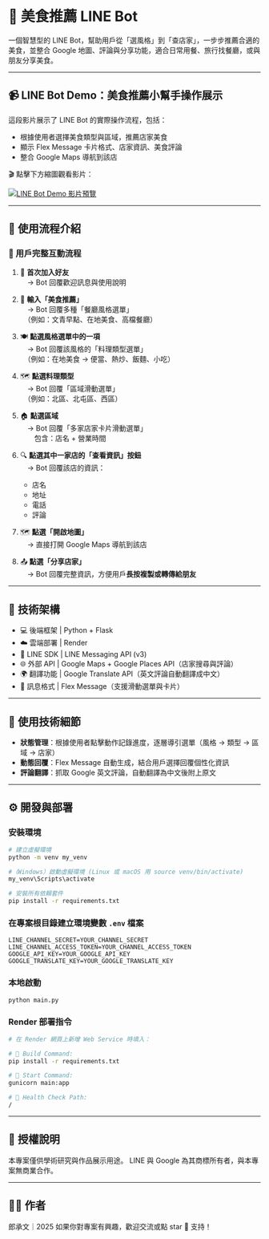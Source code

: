 # 🍜 美食推薦 LINE Bot

一個智慧型的 LINE Bot，幫助用戶從「選風格」到「查店家」，一步步推薦合適的美食，並整合 Google 地圖、評論與分享功能，適合日常用餐、旅行找餐廳，或與朋友分享美食。

---

## 📹 LINE Bot Demo：美食推薦小幫手操作展示

這段影片展示了 LINE Bot 的實際操作流程，包括：

- 根據使用者選擇美食類型與區域，推薦店家美食
- 顯示 Flex Message 卡片格式、店家資訊、美食評論
- 整合 Google Maps 導航到該店

🎬 點擊下方縮圖觀看影片：

[![LINE Bot Demo 影片預覽](https://img.youtube.com/vi/zUHMCs9_erM/maxresdefault.jpg)](https://youtu.be/zUHMCs9_erM)

---

## 📲 使用流程介紹

### 🧭 用戶完整互動流程

1. 👋 **首次加入好友**  
　→ Bot 回覆歡迎訊息與使用說明

2. 💬 **輸入「美食推薦」**  
　→ Bot 回覆多種「餐廳風格選單」  
　（例如：文青早點、在地美食、高檔餐廳）

3. 🍽️ **點選風格選單中的一項**  
　→ Bot 回覆該風格的「料理類型選單」  
　（例如：在地美食 → 便當、熱炒、飯麵、小吃）

4. 🗺️ **點選料理類型**  
　→ Bot 回覆「區域滑動選單」  
　（例如：北區、北屯區、西區）

5. 🏠 **點選區域**  
　→ Bot 回覆「多家店家卡片滑動選單」  
　　包含：店名 + 營業時間

6. 🔍 **點選其中一家店的「查看資訊」按鈕**  
　→ Bot 回覆該店的資訊：
   - 店名
   - 地址
   - 電話
   - 評論

7. 🗺️ **點選「開啟地圖」**  
　→ 直接打開 Google Maps 導航到該店

8. 📤 **點選「分享店家」**  
　→ Bot 回覆完整資訊，方便用戶**長按複製或轉傳給朋友**

---

## 🔧 技術架構

- 💻 後端框架 | Python + Flask
- ☁️ 雲端部署 | Render
- 💬 LINE SDK | LINE Messaging API (v3)
- 🌐 外部 API | Google Maps + Google Places API（店家搜尋與評論）
- 🌍 翻譯功能 | Google Translate API（英文評論自動翻譯成中文）
- 🎨 訊息格式 | Flex Message（支援滑動選單與卡片）

---

## 🔑 使用技術細節

- **狀態管理**：根據使用者點擊動作記錄進度，逐層導引選單（風格 → 類型 → 區域 → 店家）
- **動態回覆**：Flex Message 自動生成，結合用戶選擇回覆個性化資訊
- **評論翻譯**：抓取 Google 英文評論，自動翻譯為中文後附上原文

---

## ⚙️ 開發與部署

### 安裝環境

```bash
# 建立虛擬環境
python -m venv my_venv

#（Windows）啟動虛擬環境 (Linux 或 macOS 用 source venv/bin/activate)
my_venv\Scripts\activate

# 安裝所有依賴套件
pip install -r requirements.txt
```

### 在專案根目錄建立環境變數 `.env` 檔案

```env
LINE_CHANNEL_SECRET=YOUR_CHANNEL_SECRET
LINE_CHANNEL_ACCESS_TOKEN=YOUR_CHANNEL_ACCESS_TOKEN
GOOGLE_API_KEY=YOUR_GOOGLE_API_KEY
GOOGLE_TRANSLATE_KEY=YOUR_GOOGLE_TRANSLATE_KEY
```

### 本地啟動

```bash
python main.py
```

### Render 部署指令

```bash
# 在 Render 網頁上新增 Web Service 時填入：

# 📌 Build Command:
pip install -r requirements.txt

# 📌 Start Command:
gunicorn main:app

# 📌 Health Check Path:
/
```

---

## 📄 授權說明
本專案僅供學術研究與作品展示用途。
LINE 與 Google 為其商標所有者，與本專案無商業合作。

---

## 🙋‍♂️ 作者
郎承文｜2025
如果你對專案有興趣，歡迎交流或點 star 🌟 支持！
